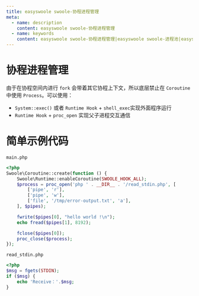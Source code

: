```yaml
---
title: easyswoole swoole-协程进程管理
meta:
  - name: description
    content: easyswoole swoole-协程进程管理
  - name: keywords
    content: easyswoole swoole-协程进程管理|easyswoole swoole-进程池|easyswoole|swoole|process/pool
---
```


# 协程进程管理

由于在协程空间内进行 `fork` 会带着其它协程上下文，所以底层禁止在 `Coroutine` 中使用 `Process`。可以使用：
- `System::exec()` 或者 `Runtime Hook` + `shell_exec`实现外面程序运行
- `Runtime Hook` + `proc_open` 实现父子进程交互通信

# 简单示例代码

`main.php`
```php
<?php
Swoole\Coroutine::create(function () {
    Swoole\Runtime::enableCoroutine(SWOOLE_HOOK_ALL);
    $process = proc_open('php ' . __DIR__ . '/read_stdin.php', [
        ['pipe', 'r'],
        ['pipe', 'w'],
        ['file', '/tmp/error-output.txt', 'a'],
    ], $pipes);

    fwrite($pipes[0], "hello world !\n");
    echo fread($pipes[1], 8192);

    fclose($pipes[0]);
    proc_close($process);
});
```

`read_stdin.php`
```php
<?php
$msg = fgets(STDIN);
if ($msg) {
    echo 'Receive：'.$msg;
}
```